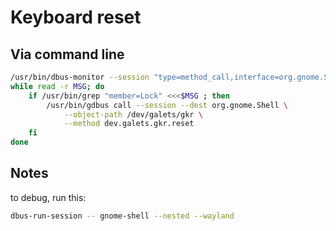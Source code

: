 # Keyboard reset

## Via command line

```bash
/usr/bin/dbus-monitor --session "type=method_call,interface=org.gnome.ScreenSaver" |
while read -r MSG; do
    if /usr/bin/grep "member=Lock" <<<$MSG ; then
        /usr/bin/gdbus call --session --dest org.gnome.Shell \
            --object-path /dev/galets/gkr \
            --method dev.galets.gkr.reset
    fi
done
```

## Notes

to debug, run this:

```bash
dbus-run-session -- gnome-shell --nested --wayland
```

